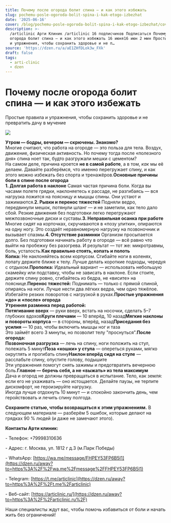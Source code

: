 ```yaml
---
title: Почему после огорода болит спина — и как этого избежать
slug: pochemu-posle-ogoroda-bolit-spina-i-kak-etogo-izbezhat
date: '2025-06-16'
cover: /blog/pochemu-posle-ogoroda-bolit-spina-i-kak-etogo-izbezhat/cover.jpg
description: >-
  /articlinic Арти Клиник /articlinic 16 подписчиков Подписаться Почему после
  огорода болит спина — и как этого избежать 16 июня16 июн 2 мин Простые правила
  и упражнения, чтобы сохранить здоровье и не п…
source: 'https://dzen.ru/a/aE1ZHfDLok3w_FXk'
draft: false
tags:
  - arti-clinic
  - dzen
---
```


# Почему после огорода болит спина — и как этого избежать

Простые правила и упражнения, чтобы сохранить здоровье и не превратить дачу в мучение

![](/blog/pochemu-posle-ogoroda-bolit-spina-i-kak-etogo-izbezhat/img-0.jpg)

  
**Утром — бодры, вечером — скрючены. Знакомо?**  
Многие считают, что работа на огороде — это польза для тела. Воздух, движение, физическая активность. Но почему тогда после «полезного дня» спина ноет так, будто разгружали мешки с цементом?  
На самом деле, причина кроется **не в самой работе**, а в том, _как_ мы её делаем. Давайте разберёмся, что именно перегружает спину, и как этого можно избежать без спорта и тренажёров.**Основные причины боли в спине после огорода**  
**1\. Долгая работа в наклоне** Самая частая причина боли. Когда вы часами полете грядки, наклоняетесь к рассаде, не разгибаясь — вся нагрузка ложится на поясницу и мышцы спины. Они устают и зажимаются.**2\. Рывки и перенос тяжестей** Подняли ведро, передвинули мешок, потянули шланг — и не заметили, как тело дало сбой. Резкие движения без подготовки легко перегружают межпозвоночные диски и суставы.**3\. Неправильная осанка при работе** Многие сидят на корточках, скручиваются в «позу улитки», опираются на одну ногу. Это создаёт неравномерную нагрузку на позвоночник и вызывает спазмы.**4\. Отсутствие разминки** Организм просыпается долго. Без подготовки начинать работу в огороде — всё равно что выйти на пробежку без разогрева. И результат — тот же: микротравмы, боль, усталость.**Как правильно стоять, копать и полоть**  
**Копка:** Не наклоняйтесь всем корпусом. Сгибайте ноги в коленях, лопату держите ближе к телу. Лучше делать короткие подходы, чередуя с отдыхом.**Прополка:** Идеальный вариант — использовать небольшую скамейку или подставку, чтобы не зависать в наклоне. Если стоите, держите спину ровно, сгибайтесь из бедра, не «висите» на пояснице.**Перенос тяжестей:** Поднимать — только с прямой спиной, опираясь на ноги. Лучше нести два лёгких ведра, чем одно тяжёлое. Избегайте резких поворотов с нагрузкой в руках.**Простые упражнения «до» и «после» огорода**  
**Утренняя разминка перед работой:**  
**Потягивание вверх** — руки вверх, встать на носочки, сделать 5–7 глубоких вдохов**Круги плечами** — 10 вперёд, 10 назад**Мягкие наклоны и повороты корпуса** — в стороны, вперёд, назад**Приседания без усилия** — 10 раз, чтобы включить мышцы ног и таза  
Это займёт всего 3 минуты, но позволит телу "проснуться".**После огорода:**  
**Позвоночная разгрузка** — лечь на спину, ноги положить на стул, полежать 5 минут**Поза «кошки» у стула** — опереться руками, мягко округлять и прогибать спину**Наклон вперёд сидя на стуле** — расслабьте спину, опустите голову, подышите  
Эти упражнения помогут снять зажимы и предотвратить вечернюю боль.**Главное — беречь себя, а не «выжать» из тела максимум**  
Дача и огород не должны превращаться в испытание. Тело, как земля: если его не ухаживать — оно истощается. Делайте паузы, не терпите дискомфорт, не героизируйте нагрузку.  
Иногда лучше отдохнуть 10 минут — и спокойно закончить день, чем геройствовать и лечить спину полгода.  
  
**Сохраните статью, чтобы возвращаться к этим упражнениям.** В следующем материале — разберём 5 ошибок, которые делают на грядках 90 % людей (и даже не замечают этого).

**Контакты Арти клиник:**

\- Телефон: +79998310636

\- Адрес: г. Москва, ул. 1812 г д.3 (м.Парк Победы)

\- WhatsApp: [https://wa.me/message/FHPEY53FP6B5I1](https://dzen.ru/away?to=https%3A%2F%2Fwa.me%2Fmessage%2FFHPEY53FP6B5I1)

\- Telegram: [https://t.me/articlinic](https://dzen.ru/away?to=https%3A%2F%2Ft.me%2Farticlinic)

\- Веб-сайт: [https://articlinic.ru/](https://dzen.ru/away?to=https%3A%2F%2Farticlinic.ru%2F)

Наши специалисты ждут вас, чтобы помочь избавиться от боли и начать жить без ограничений!